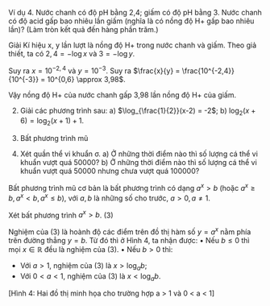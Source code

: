 Ví dụ 4. Nước chanh có độ pH bằng 2,4; giấm có độ pH bằng 3. Nước chanh có độ acid gấp bao nhiêu lần giấm (nghĩa là có nồng độ H+ gấp bao nhiêu lần)? (Làm tròn kết quả đến hàng phần trăm.)

Giải
Kí hiệu x, y lần lượt là nồng độ H+ trong nước chanh và giấm. Theo giả thiết, ta có
$2,4 = -\log x$ và $3 = -\log y$.

Suy ra $x = 10^{-2,4}$ và $y = 10^{-3}$. Suy ra $\frac{x}{y} = \frac{10^{-2,4}}{10^{-3}} = 10^{0,6} \approx 3,98$.

Vậy nồng độ H+ của nước chanh gấp 3,98 lần nồng độ H+ của giấm.

2. Giải các phương trình sau:
a) $\log_{\frac{1}{2}}(x-2) = -2$;
b) $\log_2(x+6) = \log_2(x+1) + 1$.

3. Bất phương trình mũ

5. Xét quần thể vi khuẩn σ.
a) Ở những thời điểm nào thì số lượng cá thể vi khuẩn vượt quá 50000?
b) Ở những thời điểm nào thì số lượng cá thể vi khuẩn vượt quá 50000 nhưng chưa vượt quá 100000?

Bất phương trình mũ cơ bản là bất phương trình có dạng $a^x > b$ (hoặc $a^x \geq b, a^x < b, a^x \leq b$), với $a, b$ là những số cho trước, $a > 0, a \neq 1$.

Xét bất phương trình
$a^x > b$. (3)

Nghiệm của (3) là hoành độ các điểm trên đồ thị hàm số $y = a^x$ nằm phía trên đường thẳng $y = b$. Từ đó thì ở Hình 4, ta nhận được:
• Nếu $b \leq 0$ thì mọi $x \in \mathbb{R}$ đều là nghiệm của (3).
• Nếu $b > 0$ thì:
- Với $a > 1$, nghiệm của (3) là $x > \log_a b$;
- Với $0 < a < 1$, nghiệm của (3) là $x < \log_a b$.

[Hình 4: Hai đồ thị minh họa cho trường hợp a > 1 và 0 < a < 1]